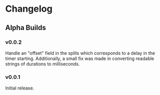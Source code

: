 # Changelog

## Alpha Builds

### v0.0.2

Handle an "offset" field in the splits which corresponds to a delay in the timer starting. Additionally, a small fix was made in converting readable strings of durations to milliseconds.

### v0.0.1

Initial release.